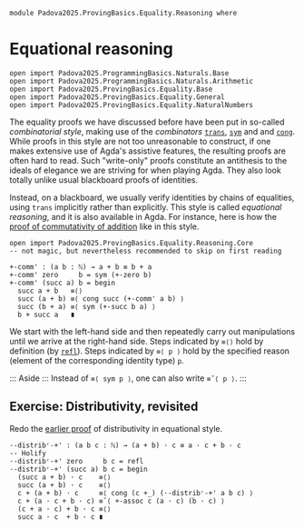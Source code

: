 ```
module Padova2025.ProvingBasics.Equality.Reasoning where
```

# Equational reasoning

```
open import Padova2025.ProgrammingBasics.Naturals.Base
open import Padova2025.ProgrammingBasics.Naturals.Arithmetic
open import Padova2025.ProvingBasics.Equality.Base
open import Padova2025.ProvingBasics.Equality.General
open import Padova2025.ProvingBasics.Equality.NaturalNumbers
```

The equality proofs we have discussed before have been put in so-called
*combinatorial style*, making use of the *combinators*
[`trans`](Padova2025.ProvingBasics.Equality.General.html#trans),
[`sym`](Padova2025.ProvingBasics.Equality.General.html#sym) and
and [`cong`](Padova2025.ProvingBasics.Equality.General.html#cong). While proofs
in this style are not too unreasonable to construct, if one makes extensive use
of Agda's assistive features, the resulting proofs are often hard to read. Such
"write-only" proofs constitute an antithesis to the ideals of elegance we are
striving for when playing Agda. They also look totally unlike usual blackboard
proofs of identities.

Instead, on a blackboard, we usually verify identities by chains of
equalities, using `trans` implicitly rather than explicitly. This style is
called *equational reasoning*, and it is also available in Agda. For instance,
here is how the [proof of commutativity of addition](Padova2025.ProvingBasics.Equality.NaturalNumbers.html#+-comm)
like in this style.

```
open import Padova2025.ProvingBasics.Equality.Reasoning.Core
-- not magic, but nevertheless recommended to skip on first reading

+-comm' : (a b : ℕ) → a + b ≡ b + a
+-comm' zero     b = sym (+-zero b)
+-comm' (succ a) b = begin
  succ a + b   ≡⟨⟩
  succ (a + b) ≡⟨ cong succ (+-comm' a b) ⟩
  succ (b + a) ≡⟨ sym (+-succ b a) ⟩
  b + succ a   ∎
```

We start with the left-hand side and then repeatedly carry out manipulations
until we arrive at the right-hand side. Steps indicated by `≡⟨⟩` hold by
definition (by [`refl`](Padova2025.ProvingBasics.Equality.Base.html#_≡_.refl)).
Steps indicated by `≡⟨ p ⟩` hold by the specified reason (element of the
corresponding identity type) `p`.

::: Aside :::
Instead of `≡⟨ sym p ⟩`, one can also write `≡˘⟨ p ⟩`.
:::


## Exercise: Distributivity, revisited

Redo the [earlier proof](Padova2025.ProvingBasics.Equality.NaturalNumbers.html#·-distribʳ-+)
of distributivity in equational style.

```
·-distribʳ-+' : (a b c : ℕ) → (a + b) · c ≡ a · c + b · c
-- Holify
·-distribʳ-+' zero     b c = refl
·-distribʳ-+' (succ a) b c = begin
  (succ a + b) · c    ≡⟨⟩
  succ (a + b) · c    ≡⟨⟩
  c + (a + b) · c     ≡⟨ cong (c +_) (·-distribʳ-+' a b c) ⟩
  c + (a · c + b · c) ≡˘⟨ +-assoc c (a · c) (b · c) ⟩
  (c + a · c) + b · c ≡⟨⟩
  succ a · c  + b · c ∎
```
